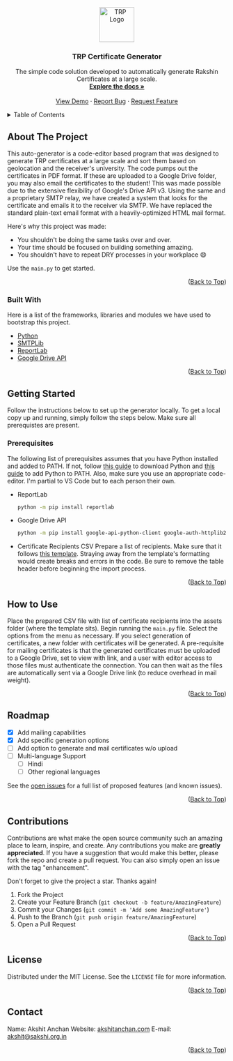 <div id="top"></div>
<div align="center">
  <a href="https://github.com/sakshiorg/trp-certificate-generator">
    <img src="assets/images/logo.png" alt="TRP Logo" width="80" height="80">
  </a>

  <h3 align="center">TRP Certificate Generator</h3>

  <p align="center">
    The simple code solution developed to automatically generate Rakshin Certificates at a large scale.
    <br>
    <a href="https://github.com/sakshiorg/trp-certificate-generator/blob/master/README.md"><strong>Explore the docs »</strong></a>
    <br>
    <br>
    <a href="https://github.com/sakshiorg/trp-certificate-generator">View Demo</a>
    ·
    <a href="https://github.com/sakshiorg/trp-certificate-generator/issues">Report Bug</a>
    ·
    <a href="https://github.com/sakshiorg/trp-certificate-generator/issues">Request Feature</a>
  </p>
</div>

<details>
  <summary>Table of Contents</summary>
  <ol>
    <li>
      <a href="#about-the-project">About The Project</a>
      <ul>
        <li><a href="#built-with">Built With</a></li>
      </ul>
    </li>
    <li>
      <a href="#getting-started">Getting Started</a>
      <ul>
        <li><a href="#prerequisites">Prerequisites</a></li>
        <li><a href="#how-to-use">How to Use</a></li>
      </ul>
    </li>
    <li><a href="#roadmap">Roadmap</a></li>
    <li><a href="#contributing">Contributions</a></li>
    <li><a href="#license">License</a></li>
    <li><a href="#contact">Contact</a></li>
    <li><a href="#acknowledgments">Acknowledgments</a></li>
  </ol>
</details>

<!-- ABOUT THE PROJECT -->
## About The Project

This auto-generator is a code-editor based program that was designed to generate TRP certificates at a large scale and sort them based on geolocation and the receiver's university. The code pumps out the certificates in PDF format. If these are uploaded to a Google Drive folder, you may also email the certificates to the student! This was made possible due to the extensive flexibility of Google's Drive API v3. Using the same and a proprietary SMTP relay, we have created a system that looks for the certificate and emails it to the receiver via SMTP. We have replaced the standard plain-text email format with a heavily-optimized HTML mail format.

Here's why this project was made:
* You shouldn't be doing the same tasks over and over.
* Your time should be focused on building something amazing.
* You shouldn't have to repeat DRY processes in your workplace :smile:

Use the `main.py` to get started.

<p align="right">(<a href="#top">Back to Top</a>)</p>

### Built With

Here is a list of the frameworks, libraries and modules we have used to bootstrap this project.

* [Python](https://www.python.org/)
* [SMTPLib](https://docs.python.org/3/library/smtplib.html)
* [ReportLab](https://pypi.org/project/reportlab/)
* [Google Drive API](https://developers.google.com/drive/api)

<p align="right">(<a href="#top">Back to Top</a>)</p>

## Getting Started

Follow the instructions below to set up the generator locally. To get a local copy up and running, simply follow the steps below. Make sure all prerequistes are present.

### Prerequisites
The following list of prerequisites assumes that you have Python installed and added to PATH. If not, follow [this guide](https://realpython.com/installing-python/) to download Python and [this guide](https://www.geeksforgeeks.org/how-to-add-python-to-windows-path/) to add Python to PATH. Also, make sure you use an appropriate code-editor. I'm partial to VS Code but to each person their own.

* ReportLab

  ```sh
  python -m pip install reportlab
  ```

* Google Drive API

  ```sh
  python -m pip install google-api-python-client google-auth-httplib2 google-auth-oauthlib tabulate requests tqdm
  ```

* Certificate Recipients CSV
  Prepare a list of recipients. Make sure that it follows [this template](). Straying away from the template's formatting would create breaks and errors in the code. Be sure to remove the table header before beginning the import process.
  
<p align="right">(<a href="#top">Back to Top</a>)</p>

## How to Use

Place the prepared CSV file with list of certificate recipients into the assets folder (where the template sits). Begin running the `main.py` file. Select the options from the menu as necessary. If you select generation of certificates, a new folder with certificates will be generated. A pre-requisite for mailing certificates is that the generated certificates must be uploaded to a Google Drive, set to view with link, and a user with editor access to those files must authenticate the connection. You can then wait as the files are automatically sent via a Google Drive link (to reduce overhead in mail weight).

<p align="right">(<a href="#top">Back to Top</a>)</p>

## Roadmap

- [x] Add mailing capabilities
- [x] Add specific generation options
- [ ] Add option to generate and mail certificates w/o upload
- [ ] Multi-language Support
    - [ ] Hindi
    - [ ] Other regional languages

See the [open issues](https://github.com/sakshiorg/trp-certificate-generator/issues) for a full list of proposed features (and known issues).

<p align="right">(<a href="#top">Back to Top</a>)</p>

## Contributions

Contributions are what make the open source community such an amazing place to learn, inspire, and create. Any contributions you make are **greatly appreciated**. If you have a suggestion that would make this better, please fork the repo and create a pull request. You can also simply open an issue with the tag "enhancement".

Don't forget to give the project a star. Thanks again!

1. Fork the Project
2. Create your Feature Branch (`git checkout -b feature/AmazingFeature`)
3. Commit your Changes (`git commit -m 'Add some AmazingFeature'`)
4. Push to the Branch (`git push origin feature/AmazingFeature`)
5. Open a Pull Request

<p align="right">(<a href="#top">Back to Top</a>)</p>

## License

Distributed under the MIT License. See the `LICENSE` file for more information.

<p align="right">(<a href="#top">Back to Top</a>)</p>

## Contact

Name: Akshit Anchan
Website: [akshitanchan.com](https://akshitanchan.com)
E-mail: akshit@sakshi.org.in

<p align="right">(<a href="#top">Back to Top</a>)</p>
